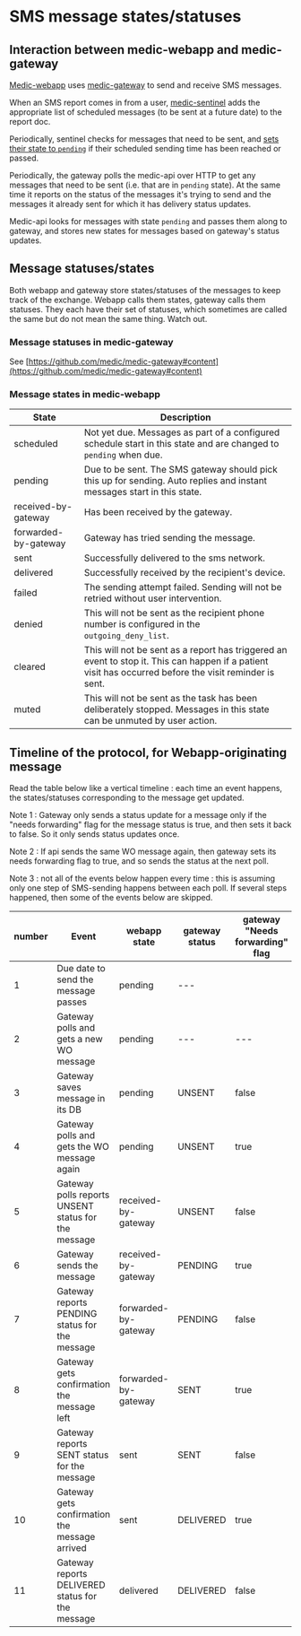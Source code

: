 # SMS message states/statuses

## Interaction between medic-webapp and medic-gateway
[Medic-webapp](https://github.com/medic/medic-webapp) uses [medic-gateway](https://github.com/medic/medic-gateway)
to send and receive SMS messages.

When an SMS report comes in from a user, [medic-sentinel](https://github.com/medic/medic-sentinel) adds the appropriate list of
scheduled messages (to be sent at a future date) to the report doc.

Periodically, sentinel checks for messages that need to be sent, and [sets their state to `pending`](https://github.com/medic/medic-sentinel/blob/master/schedule/due_tasks.js) if their scheduled sending time has been reached or passed.

Periodically, the gateway polls the medic-api over HTTP to get any messages that need to be sent (i.e. that are in `pending` state). At the same time it reports on the status of the messages it's trying to send and the messages it already sent for which it has delivery status updates.

Medic-api looks for messages with state `pending` and passes them along to gateway, and stores new states for messages based on gateway's status updates.

## Message statuses/states

Both webapp and gateway store states/statuses of the messages to keep track of the exchange. Webapp calls them states, gateway calls them statuses.
They each have their set of statuses, which sometimes are called the same but do not mean the same thing. Watch out.

### Message statuses in medic-gateway
See [https://github.com/medic/medic-gateway#content](https://github.com/medic/medic-gateway#content)

### Message states in medic-webapp

| State | Description |
|------|------|
| scheduled | Not yet due. Messages as part of a configured schedule start in this state and are changed to `pending` when due. |
| pending | Due to be sent. The SMS gateway should pick this up for sending. Auto replies and instant messages start in this state. |
| received-by-gateway | Has been received by the gateway. |
| forwarded-by-gateway | Gateway has tried sending the message. |
| sent | Successfully delivered to the sms network. |
| delivered | Successfully received by the recipient's device. |
| failed | The sending attempt failed. Sending will not be retried without user intervention. |
| denied | This will not be sent as the recipient phone number is configured in the `outgoing_deny_list`. |
| cleared | This will not be sent as a report has triggered an event to stop it. This can happen if a patient visit has occurred before the visit reminder is sent. |
| muted | This will not be sent as the task has been deliberately stopped. Messages in this state can be unmuted by user action. |

## Timeline of the protocol, for Webapp-originating message

Read the table below like a vertical timeline : each time an event happens, the states/statuses corresponding to the message get updated.

Note 1 : Gateway only sends a status update for a message only if the "needs forwarding" flag for the message status is true, and then sets it back to false. So it only sends status updates once.

Note 2 : If api sends the same WO message again, then gateway sets its needs forwarding flag to true, and so sends the status at the next poll.

Note 3 : not all of the events below happen every time : this is assuming only one step of SMS-sending happens between each poll. If several steps happened, then some of the events below are skipped.

number | Event | webapp state | gateway status | gateway "Needs forwarding" flag
-|------|---------------|---------------|-----
1 | Due date to send the message passes | pending | ---
2 | Gateway polls and gets a new WO message | pending | --- | ---
3 | Gateway saves message in its DB | pending | UNSENT | false
4 | Gateway polls and gets the WO message again| pending | UNSENT | true
5 | Gateway polls reports UNSENT status for the message | received-by-gateway | UNSENT | false
6 | Gateway sends the message | received-by-gateway | PENDING | true
7 | Gateway reports PENDING status for the message | forwarded-by-gateway | PENDING | false
8 | Gateway gets confirmation the message left | forwarded-by-gateway | SENT | true
9 | Gateway reports SENT status for the message | sent | SENT | false
10 | Gateway gets confirmation the message arrived | sent | DELIVERED | true
11 | Gateway reports DELIVERED status for the message | delivered | DELIVERED | false

